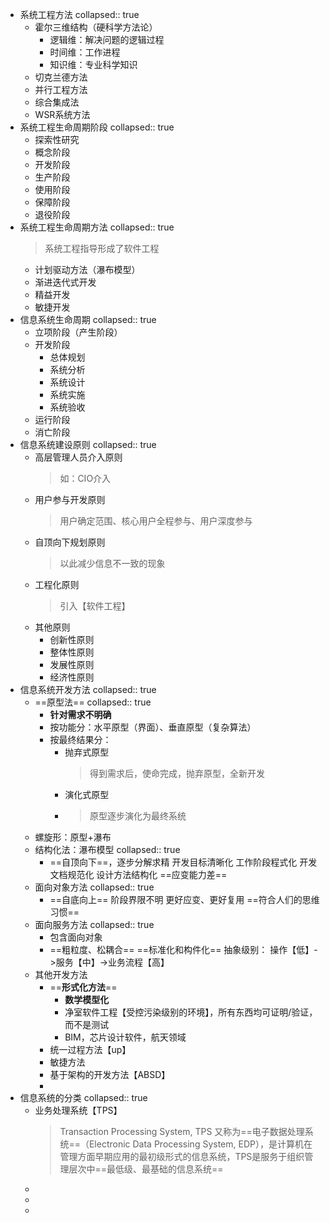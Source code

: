 - 系统工程方法
  collapsed:: true
	- 霍尔三维结构（硬科学方法论）
		- 逻辑维：解决问题的逻辑过程
		- 时间维：工作进程
		- 知识维：专业科学知识
	- 切克兰德方法
	- 并行工程方法
	- 综合集成法
	- WSR系统方法
- 系统工程生命周期阶段
  collapsed:: true
	- 探索性研究
	- 概念阶段
	- 开发阶段
	- 生产阶段
	- 使用阶段
	- 保障阶段
	- 退役阶段
- 系统工程生命周期方法
  collapsed:: true
  >系统工程指导形成了软件工程
	- 计划驱动方法（瀑布模型）
	- 渐进迭代式开发
	- 精益开发
	- 敏捷开发
- 信息系统生命周期
  collapsed:: true
	- 立项阶段（产生阶段）
	- 开发阶段
		- 总体规划
		- 系统分析
		- 系统设计
		- 系统实施
		- 系统验收
	- 运行阶段
	- 消亡阶段
- 信息系统建设原则
  collapsed:: true
	- 高层管理人员介入原则
	  >如：CIO介入
	- 用户参与开发原则
	  >用户确定范围、核心用户全程参与、用户深度参与
	- 自顶向下规划原则
	  >以此减少信息不一致的现象
	- 工程化原则
	  >引入【软件工程】
	- 其他原则
		- 创新性原则
		- 整体性原则
		- 发展性原则
		- 经济性原则
- 信息系统开发方法
  collapsed:: true
	- ==原型法==
	  collapsed:: true
		- **针对需求不明确**
		- 按功能分：水平原型（界面）、垂直原型（复杂算法）
		- 按最终结果分：
			- 抛弃式原型
			  >得到需求后，使命完成，抛弃原型，全新开发
			- 演化式原型
			- >原型逐步演化为最终系统
	- 螺旋形：原型+瀑布
	- 结构化法：瀑布模型
	  collapsed:: true
		- ==自顶向下==，逐步分解求精
		  开发目标清晰化
		  工作阶段程式化
		  开发文档规范化
		  设计方法结构化
		  ==应变能力差==
	- 面向对象方法
	  collapsed:: true
		- ==自底向上==
		  阶段界限不明
		  更好应变、更好复用
		  ==符合人们的思维习惯==
	- 面向服务方法
	  collapsed:: true
		- 包含面向对象
		- ==粗粒度、松耦合==
		  ==标准化和构件化==
		  抽象级别：
		  操作【低】->服务【中】->业务流程【高】
	- 其他开发方法
		- ==**形式化方法**==
			- **数学模型化**
			- 净室软件工程【受控污染级别的环境】，所有东西均可证明/验证，而不是测试
			- BIM，芯片设计软件，航天领域
		- 统一过程方法【up】
		- 敏捷方法
		- 基于架构的开发方法【ABSD】
		-
- 信息系统的分类
  collapsed:: true
	- 业务处理系统【TPS】
	  >Transaction Processing System, TPS 又称为==电子数据处理系统==（Electronic Data Processing System, EDP），是计算机在管理方面早期应用的最初级形式的信息系统，TPS是服务于组织管理层次中==最低级、最基础的信息系统==
	-
	-
	-